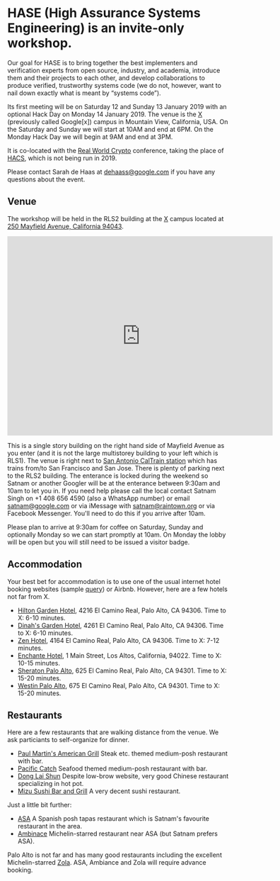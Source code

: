 # HASE (High Assurance Systems Engineering) is an invite-only workshop.

Our goal for HASE is to bring together the best implementers and verification experts from open source, industry, and academia, introduce them and their projects to each other, and develop collaborations to produce verified, trustworthy systems code (we do not, however, want to nail down exactly what is meant by “systems code”).


Its first meeting will be on Saturday 12 and Sunday 13 January 2019 with an optional Hack Day on Monday 14 January 2019. The venue is the [X](https://x.company/) (previously called Google[x]) campus
in Mountain View, California, USA.
On the Saturday and Sunday we will start at 10AM and end at 6PM. On the Monday Hack Day we will begin at 9AM and end at 3PM.

It is co-located with the [Real World Crypto](https://rwc.iacr.org/) conference, taking the place of [HACS](HACS-workshop.github.io), which is not being run in 2019.

Please contact Sarah de Haas at dehaass@google.com if you have any questions about the event.

## Venue
The workshop will be held in the RLS2 building at the [X](https://x.company/) campus located at [250 Mayfield Avenue, California 94043](https://goo.gl/maps/tVLjsRE1j4n).

<iframe src="https://www.google.com/maps/embed?pb=!1m18!1m12!1m3!1d3169.2671109286807!2d-122.10698444888573!3d37.4071609408976!2m3!1f0!2f0!3f0!3m2!1i1024!2i768!4f13.1!3m3!1m2!1s0x808fb0a048c1bf45%3A0xe8728bfe8b72b330!2sGoogle+Building+RLS2%2C+250+Mayfield+Ave%2C+Mountain+View%2C+CA+94043!5e0!3m2!1sen!2sus!4v1544762712385" width="600" height="450" frameborder="0" style="border:0" allowfullscreen></iframe>

This is a single story building on the right hand
side of Mayfield Avenue as you enter (and it is not the large multistorey building to your left which is RLS1). The venue is right next to [San Antonio CalTrain station](http://www.caltrain.com/stations/sanantoniostation.html)
which has trains from/to San Francisco and San Jose. There is plenty of parking next to the RLS2 building. The enterance is locked during the weekend so Satnam or another
Googler will be at the enterance between 9:30am and 10am to let you in.
If you need help please call the local contact Satnam Singh on +1 408 656 4590 (also a WhatsApp number) or email satnam@google.com or via iMessage with satnam@raintown.org or
via Facebook Messenger. You'll need to do this if you arrive after 10am.

Please plan to arrive at 9:30am for coffee on Saturday, Sunday and optionally Monday so we can start promptly at 10am. On Monday the lobby will be open but you will still need
to be issued a visitor badge.

## Accommodation
Your best bet for accommodation is to use one of the usual internet hotel booking websites
(sample [query](https://www.google.com/maps/search/hotels/@37.4074635,-122.1140823,15z/data=!4m7!2m6!5m4!5m3!1s2019-01-11!2i3!3i1!6e3))
or Airbnb. However, here are a few hotels not far from X.

* [Hilton Garden Hotel](https://hiltongardeninn3.hilton.com/en/hotels/california/hilton-garden-inn-palo-alto-PAOCRGI), 4216 El Camino Real, Palo Alto, CA 94306. Time to X: 6-10 minutes.
* [Dinah's Garden Hotel](https://www.dinahshotel.com), 4261 El Camino Real, Palo Alto, CA 94306. Time to X: 6-10 minutes.
* [Zen Hotel](http://www.thezenhotel.com), 4164 El Camino Real, Palo Alto, CA  94306. Time to X: 7-12 minutes.
* [Enchante Hotel](https://www.enchantehotel.com/), 1 Main Street, Los Altos, California, 94022. Time to X:  10-15 minutes. 
* [Sheraton Palo Alto](https://www.marriott.com/hotels/travel/sjcsi-sheraton-palo-alto-hotel/), 625 El Camino Real, Palo Alto, CA 94301. Time to X: 15-20 minutes.
* [Westin Palo Alto](https://www.marriott.com/hotels/travel/sjcwp-the-westin-palo-alto/), 675 El Camino Real, Palo Alto, CA 94301. Time to X: 15-20 minutes.

## Restaurants
Here are a few restaurants that are walking distance from the venue. We ask particiants to self-organize for dinner.

* [Paul Martin's American Grill](https://paulmartinsamericangrill.com) Steak etc. themed medium-posh restaurant with bar.
* [Pacific Catch](https://pacificcatch.com/locations/mountain-view) Seafood themed medium-posh restaurant with bar.
* [Dong Lai Shun](http://www.donglaishunca.com) Despite low-brow website, very good Chinese restaurant specializing in hot pot.
* [Mizu Sushi Bar and Grill](http://mizusbg.com/mtnview/) A very decent sushi restaurant.

Just a little bit further:
* [ASA](https://www.asalosaltos.com) A Spanish posh tapas restaurant which is Satnam's favourite restaurant in the area.
* [Ambinace](http://www.ambiencefinedininglosaltos.com) Michelin-starred restaurant near ASA (but Satnam prefers ASA).

Palo Alto is not far and has many good restaurants including the excellent Michelin-starred [Zola](http://www.zolapaloalto.com/).
ASA, Ambiance and Zola will require advance booking.

